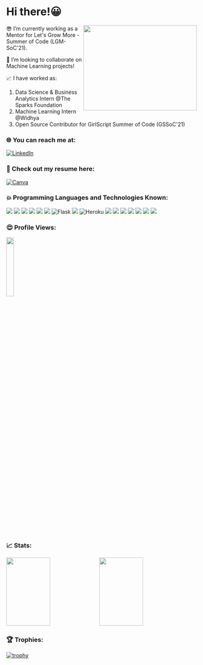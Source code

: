 # Hi there!😀

<img src="https://user-images.githubusercontent.com/68627617/121176776-3d016900-c87a-11eb-83b1-35a8922a84e9.gif" align="right" width="300" height="225"/>

😎 I’m currently working as a Mentor for Let's Grow More - Summer of Code (LGM-SoC'21).

👯 I’m looking to collaborate on Machine Learning projects!

📈 I have worked as:
   1. Data Science & Business Analytics Intern @The Sparks Foundation
   2. Machine Learning Intern @Widhya
   3. Open Source Contributor for GirlScript Summer of Code (GSSoC'21)
   
### 🌐 You can reach me at: 

<a href="https://www.linkedin.com/in/manasi-chhibber-8443a7193/">
  <img
    alt="LinkedIn"
    src="https://img.shields.io/badge/LinkedIn-0A66C2?logo=LinkedIn&logoColor=blue&style=for-the-badge"
  />
</a>

### 📃 Check out my resume here:

<a href="https://www.canva.com/design/DAEQYz2SPT8/G0m_Fjlbdr11QG8e9OVu_A/view?utm_content=DAEQYz2SPT8&utm_campaign=designshare&utm_medium=link&utm_source=publishsharelink">
  <img
    alt="Canva"
    src="https://img.shields.io/badge/Canva-00C4CC?logo=Canva&logoColor=blue&style=for-the-badge"
  />
</a>

### 💥 Programming Languages and Technologies Known:

<p>  
  
<img src="https://img.shields.io/badge/Python-14354C?style=for-the-badge&logo=python&logoColor=white" />
<img src="https://img.shields.io/badge/C-00599C?style=for-the-badge&logo=c&logoColor=white" />
<img src="https://img.shields.io/badge/C%2B%2B-00599C?style=for-the-badge&logo=c%2B%2B&logoColor=white" />
<img src="https://img.shields.io/badge/SQL-0A66C2?style=for-the-badge&logo=SQL&logoColor=white" />
<img src="https://img.shields.io/badge/MySQL-4479A1?style=for-the-badge&logo=MySQL&logoColor=white" />
<img src="https://img.shields.io/badge/HTML-239120?style=for-the-badge&logo=html5&logoColor=white" />
<img alt="Flask" src="https://img.shields.io/badge/flask-%23000.svg?style=for-the-badge&logo=flask&logoColor=white"/>
<img src="https://img.shields.io/badge/IBM Watson-BE95FF?style=for-the-badge&logo=IBM-Watson&logoColor=white" />
<img alt="Heroku" src="https://img.shields.io/badge/heroku-%23430098.svg?style=for-the-badge&logo=heroku&logoColor=white"/>
<img src="https://img.shields.io/badge/Google Colab-F9AB00?style=for-the-badge&logo=Google-Colab&logoColor=white" />
<img src="https://img.shields.io/badge/Jupyter-F37626?style=for-the-badge&logo=Jupyter&logoColor=white" />
<img src="https://img.shields.io/badge/Anaconda-44A833?style=for-the-badge&logo=Anaconda&logoColor=white" />
<img src="https://img.shields.io/badge/Spyder-FF0000?style=for-the-badge&logo=Spyder&logoColor=white" />
<img src="https://img.shields.io/badge/Atom-66595C?style=for-the-badge&logo=Atom&logoColor=white" />
<img src="https://img.shields.io/badge/Oracle-F80000?style=for-the-badge&logo=oracle&logoColor=white" />
<img src="https://img.shields.io/badge/Canva-00C4CC?style=for-the-badge&logo=Canva&logoColor=white" />

### 😍 Profile Views:

<img width="20%" src="https://profile-counter.glitch.me/{Manasi2001}/count.svg" /> 

### 📈 Stats:

<p align="left">
<img width="48%" height="180em" src="https://github-readme-stats.vercel.app/api?username=Manasi2001&show_icons=true&hide_border=true&&count_private=true&include_all_commits=true&theme=synthwave" /> 
<img width="48%" height="180em" src="https://github-readme-streak-stats.herokuapp.com/?user=Manasi2001&theme=synthwave" />
</p>

### 🏆 Trophies:

[![trophy](https://github-profile-trophy.vercel.app/?username=Manasi2001&theme=dracula)](https://github.com/Manasi/github-profile-trophy)
